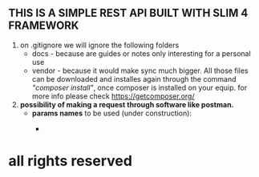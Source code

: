 <h2> <b>THIS IS A SIMPLE REST API BUILT WITH SLIM 4 FRAMEWORK</b> </h2>

<ol>
<li>on .gitignore we will ignore the following folders
<ul>
<li>docs -  because are guides or notes only interesting for a personal use </li>
<li>vendor - because it would make sync much bigger. All those files can be downloaded and installes again through the command <i>"composer install"</i>,  once composer is installed on your equip. for more info please check <a href="https://getcomposer.org/">https://getcomposer.org/</a></li>
</ul>
</li> 
<li><b> possibility of making a request through software like postman.</b>
<ul>
<li><b>params names</b> to be used (under construction):</li>
<ul>
<li></li>
</ul>
</ul>
</li>
 
</ol>
   
# all rights reserved